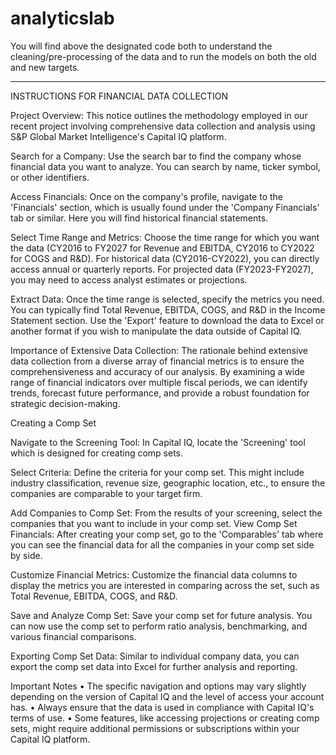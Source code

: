 # analyticslab

You will find above the designated code both to understand the cleaning/pre-processing of the data and to run the models on both the old and new targets.

---

INSTRUCTIONS FOR FINANCIAL DATA COLLECTION

Project Overview:
This notice outlines the methodology employed in our recent project involving comprehensive data collection and analysis using S&P Global Market Intelligence's Capital IQ platform.

Search for a Company:
Use the search bar to find the company whose financial data you want to analyze. You can search by name, ticker symbol, or other identifiers.

Access Financials:
Once on the company's profile, navigate to the 'Financials' section, which is usually found under the 'Company Financials' tab or similar. Here you will find historical financial statements.

Select Time Range and Metrics:
Choose the time range for which you want the data (CY2016 to FY2027 for Revenue and EBITDA, CY2016 to CY2022 for COGS and R&D).
For historical data (CY2016-CY2022), you can directly access annual or quarterly reports.
For projected data (FY2023-FY2027), you may need to access analyst estimates or projections.

Extract Data:
Once the time range is selected, specify the metrics you need. You can typically find Total Revenue, EBITDA, COGS, and R&D in the Income Statement section. Use the 'Export' feature to download the data to Excel or another format if you wish to manipulate the data outside of Capital IQ.

Importance of Extensive Data Collection:
The rationale behind extensive data collection from a diverse array of financial metrics is to ensure the comprehensiveness and accuracy of our analysis. By examining a wide range of financial indicators over multiple fiscal periods, we can identify trends, forecast future performance, and provide a robust foundation for strategic decision-making.

Creating a Comp Set

Navigate to the Screening Tool:
In Capital IQ, locate the 'Screening' tool which is designed for creating comp sets.

Select Criteria:
Define the criteria for your comp set. This might include industry classification, revenue size, geographic location, etc., to ensure the companies are comparable to your target firm.

Add Companies to Comp Set:
From the results of your screening, select the companies that you want to include in 
your comp set.
View Comp Set Financials:
After creating your comp set, go to the 'Comparables' tab where you can see the financial data for all the companies in your comp set side by side.

Customize Financial Metrics:
Customize the financial data columns to display the metrics you are interested in comparing across the set, such as Total Revenue, EBITDA, COGS, and R&D.

Save and Analyze Comp Set:
Save your comp set for future analysis. You can now use the comp set to perform ratio analysis, benchmarking, and various financial comparisons.

Exporting Comp Set Data:
Similar to individual company data, you can export the comp set data into Excel for further analysis and reporting.

Important Notes
	•	The specific navigation and options may vary slightly depending on the version of Capital IQ and the level of access your account has.
	•	Always ensure that the data is used in compliance with Capital IQ's terms of use.
	•	Some features, like accessing projections or creating comp sets, might require additional permissions or subscriptions within your Capital IQ platform.

